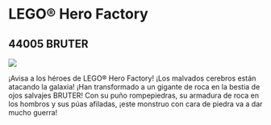 # LEGO® Hero Factory

## 44005 BRUTER

![](https://www.lego.com/cdn/product-assets/product.img.pri/44005_prod.jpg)

¡Avisa a los héroes de LEGO® Hero Factory! ¡Los malvados cerebros están atacando la galaxia! ¡Han transformado a un gigante de roca en la bestia de ojos salvajes BRUTER! Con su puño rompepiedras, su armadura de roca en los hombros y sus púas afiladas, ¡este monstruo con cara de piedra va a dar mucho guerra!
